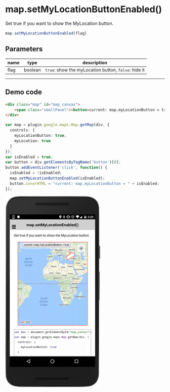 # map.setMyLocationButtonEnabled()

Set true if you want to show the MyLocation button.

```typescript
map.setMyLocationButtonEnabled(flag)
```

## Parameters

name   | type    | description
-------|---------|---------------------------------------
flag   | boolean | `true`: show the myLocation button, `false`: hide it

----------------------------------------------------------------------------------------------------------

## Demo code

```html
<div class="map" id="map_canvas">
    <span class="smallPanel"><button>current: map.myLocationButton = true</button></span>
</div>
```

```typescript
var map = plugin.google.maps.Map.getMap(div, {
  controls: {
    myLocationButton: true,
    myLocation: true
  }
});
var isEnabled = true;
var button = div.getElementsByTagName('button')[0];
button.addEventListener('click', function() {
  isEnabled = !isEnabled;
  map.setMyLocationButtonEnabled(isEnabled);
  button.innerHTML = "current: map.myLocationButton = " + isEnabled;
});

```

![](image.gif)
